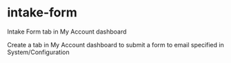# intake-form
Intake Form tab in My Account dashboard

Create a tab in My Account dashboard to submit a form to email specified in System/Configuration
